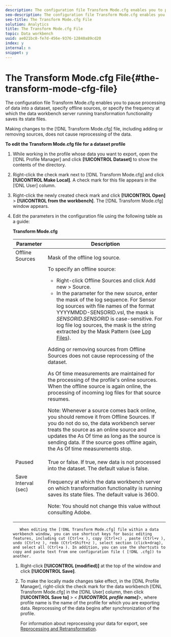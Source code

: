 ```yaml
---
description: The configuration file Transform Mode.cfg enables you to pause processing of data into a dataset, specify offline sources, or specify the frequency at which the data workbench server running transformation functionality saves its state files.
seo-description: The configuration file Transform Mode.cfg enables you to pause processing of data into a dataset, specify offline sources, or specify the frequency at which the data workbench server running transformation functionality saves its state files.
seo-title: The Transform Mode.cfg File
solution: Analytics
title: The Transform Mode.cfg File
topic: Data workbench
uuid: ae021bc8-fe7d-456e-9376-12840a89cd20
index: y
internal: n
snippet: y
---
```


# The Transform Mode.cfg File{#the-transform-mode-cfg-file}

The configuration file Transform Mode.cfg enables you to pause processing of data into a dataset, specify offline sources, or specify the frequency at which the data workbench server running transformation functionality saves its state files.

 Making changes to the [!DNL Transform Mode.cfg] file, including adding or removing sources, does not cause reprocessing of the data.

**To edit the Transform Mode.cfg file for a dataset profile** 

1. While working in the profile whose data you want to export, open the [!DNL Profile Manager] and click **[!UICONTROL Dataset]** to show the contents of the directory.
1. Right-click the check mark next to [!DNL Transform Mode.cfg] and click **[!UICONTROL Make Local]**. A check mark for this file appears in the [!DNL User] column.
1. Right-click the newly created check mark and click **[!UICONTROL Open]** > **[!UICONTROL from the workbench]**. The [!DNL Transform Mode.cfg] window appears.
1. Edit the parameters in the configuration file using the following table as a guide:

    <table id="table_9FC00BD54FD8439DA17AEF61AC2ACD50"> 
 <desc> 
  <b> Transform Mode.cfg </b> 
 </desc> 
 <thead> 
  <tr valign="top"> 
   <th colname="col1" class="entry"> Parameter </th> 
   <th colname="col2" class="entry"> Description </th> 
  </tr> 
 </thead>
 <tbody> 
  <tr valign="top"> 
   <td colname="col1"> Offline Sources </td> 
   <td colname="col2"> <p>Mask of the offline log source. </p> <p> To specify an offline source: </p> 
    <ul id="ul_B93F945A697C4882ADE420438712B0B0"> 
     <li id="li_617C04FE9F1C4E998394F224CFEA21F3"> Right-click <span class="uicontrol"> Offline Sources</span> and click <span class="uicontrol"> Add new</span> &gt; <span class="uicontrol"> Source</span>. </li> 
     <li id="li_B263A294D1F14D62BBAA5DBF3B388C38"> In the parameter for the new source, enter the mask of the log sequence. For Sensor log sources with file names of the format <span class="filepath"> YYYYMMDD-SENSORID.vsl</span>, the mask is <i>SENSORID.SENSORID</i> is case-sensitive. For log file log sources, the mask is the string extracted by the <span class="wintitle"> Mask Pattern</span> (see <a href="../../../../home/c-dataset-const-proc/c-log-proc-config-file/c-log-sources.md#concept-3d4fb817c057447d90f166b1183b461e" format="dita" scope="local"> Log Files</a>). </li> 
    </ul> <p> Adding or removing sources from <span class="wintitle"> Offline Sources</span> does not cause reprocessing of the dataset. </p> <p> As Of time measurements are maintained for the processing of the profile's online sources. When the offline source is again online, the processing of incoming log files for that source resumes. </p> <p> <p>Note: Whenever a source comes back online, you should remove it from <span class="wintitle"> Offline Sources</span>. If you do not do so, the data workbench server treats the source as an online source and updates the As Of time as long as the source is sending data. If the source goes offline again, the As Of time measurements stop. </p> </p> </td> 
  </tr> 
  <tr valign="top"> 
   <td colname="col1"> Paused </td> 
   <td colname="col2"> True or false. If true, new data is not processed into the dataset. The default value is false. </td> 
  </tr> 
  <tr valign="top"> 
   <td colname="col1"> Save Interval (sec) </td> 
   <td colname="col2"> <p>Frequency at which the data workbench server on which transformation functionality is running saves its state files. The default value is 3600. </p> <p> <p>Note:  You should not change this value without consulting Adobe. </p> </p> </td> 
  </tr> 
 </tbody> 
</table>    
    
       When editing the [!DNL Transform Mode.cfg] file within a data workbench window, you can use shortcut keys for basic editing features, including cut (Ctrl+x ), copy (Ctrl+c) , paste (Ctrl+v ), undo (Ctrl+z ), redo (Ctrl+Shift+z ), select section (click+drag), and select all (Ctrl+a ). In addition, you can use the shortcuts to copy and paste text from one configuration file ( [!DNL .cfg]) to another. 
    
1. Right-click **[!UICONTROL (modified)]** at the top of the window and click **[!UICONTROL Save]**.
1. To make the locally made changes take effect, in the [!DNL Profile Manager], right-click the check mark for the data workbench [!DNL Transform Mode.cfg] in the [!DNL User] column, then click **[!UICONTROL Save to]** > *< **[!UICONTROL profile name]**>*, where profile name is the name of the profile for which you are exporting data. Reprocessing of the data begins after synchronization of the profile.

   For information about reprocessing your data for export, see [Reprocessing and Retransformation](../../../../home/c-dataset-const-proc/c-reproc-retrans/c-reproc-retrans.md#concept-6d82a173e4ab4111b673e7c2477d0823). 

